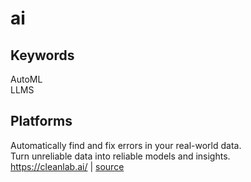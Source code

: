 # ai

## Keywords

AutoML  
LLMS

## Platforms
Automatically find and fix errors in your real-world data.  
Turn unreliable data into reliable models and insights.  
https://cleanlab.ai/ | [source](https://www.linkedin.com/feed/update/urn%3Ali%3Aactivity%3A7064898001051267072)
